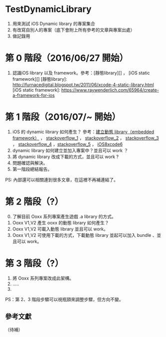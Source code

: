 # TestDynamicLibrary

1. 用來測試 iOS Dynamic library 的專案集合
2. 有改寫自別人的專案（底下會附上所有參考的文章與專案出處）
3. 做記錄用


# 第 0 階段（2016/06/27 開始）

1. 認識iOS library 以及 framework。參考：[靜態library][] ， [iOS static framework][]
[靜態library]: http://furnacedigital.blogspot.tw/2011/06/xcode-4-static-library.html
[iOS static framework]: https://www.raywenderlich.com/65964/create-a-framework-for-ios


# 第 1 階段（2016/07/~ 開始）

1. iOS 的 dynamic library 如何產生？ 參考：[建立動態 library（embedded framework）][] ， [stackoverflow_1][] ， [stackoverflow_2][] ， [stackoverflow_3][] ， [stackoverflow_4][] ，[stackoverflow_5][] ， [iOS8xcode6][]
2. dynamic library 如何建立並加入專案中？並且可以 work ？
3. 將 dynamic library 改成下載的方式，並且可以 work ?
4. 問題確認與解決。
5. 第一階段總結報告。

[建立動態 library（embedded framework）]: http://foggry.com/blog/2014/06/12/wwdc2014zhi-iosshi-yong-dong-tai-ku/
[stackoverflow_1]: http://stackoverflow.com/questions/15331056/library-static-dynamic-or-framework-project-inside-another-project
[stackoverflow_2]: http://stackoverflow.com/questions/4733847/can-you-build-dynamic-libraries-for-ios-and-load-them-at-runtime
[stackoverflow_3]: http://stackoverflow.com/questions/25080914/will-ios-8-support-dynamic-linking
[stackoverflow_4]: http://stackoverflow.com/questions/27899799/ios-static-vs-dynamic-frameworks-clarifications
[stackoverflow_5]: http://stackoverflow.com/questions/27484997/how-to-create-an-umbrella-framework-in-ios-sdk
[iOS8xcode6]: http://www.insert.io/frameworkios8xcode6/
PS: 內部還可以相關連到很多文章，在這裡不再補連結了。


# 第 2 階段（?）

0. 了解目前 Ooxx 系列專案產生遊戲 .a library 的方式。
1. Ooxx V1,V2 產生 ooxx 的動態 library 如何產生？
2. Ooxx V1,V2 可載入動態 library 並且可以 work。
3. Ooxx V1,V2 可使用下載的方式，下載動態 library 並起可以加入 bundle 、並且可以 work。


# 第 3 階段（?）

1. 將 Ooxx 系列專案改成此架構。
2. .....
3. 

PS：第 2、3 階段步驟可以視瓶頸來調整步驟，但方向不變。


## 參考文獻
（待補）

